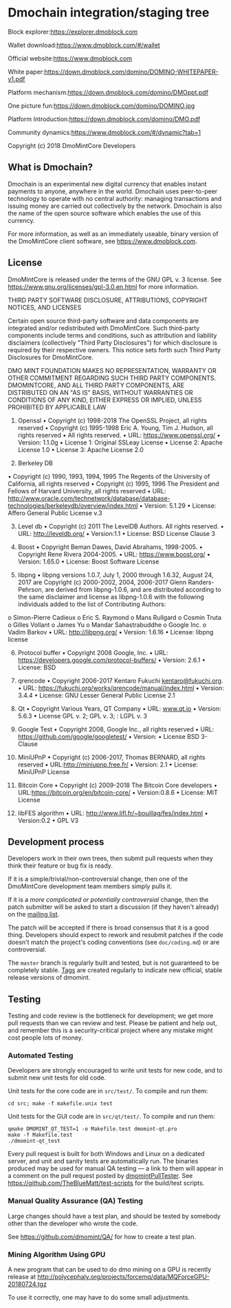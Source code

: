 Dmochain integration/staging tree
================================
Block explorer:https://explorer.dmoblock.com

Wallet download:https://www.dmoblock.com/#/wallet

Official website:https://www.dmoblock.com

White paper:https://down.dmoblock.com/domino/DOMINO-WHITEPAPER-v1.pdf

Platform mechanism:https://down.dmoblock.com/domino/DMOppt.pdf

One picture fun:https://down.dmoblock.com/domino/DOMINO.jpg

Platform Introduction:https://down.dmoblock.com/domino/DMO.pdf

Community dynamics:https://www.dmoblock.com/#/dynamic?tab=1

Copyright (c) 2018 DmoMintCore Developers

What is Dmochain?
----------------

Dmochain is an experimental new digital currency that enables instant payments to
anyone, anywhere in the world. Dmochain uses peer-to-peer technology to operate
with no central authority: managing transactions and issuing money are carried
out collectively by the network. Dmochain is also the name of the open source
software which enables the use of this currency.

For more information, as well as an immediately useable, binary version of
the DmoMintCore client software, see https://www.dmoblock.com.

License
-------

DmoMintCore is released under the terms of the GNU GPL v. 3 license. See https://www.gnu.org/licenses/gpl-3.0.en.html for more information.

THIRD PARTY SOFTWARE DISCLOSURE, ATTRIBUTIONS, COPYRIGHT NOTICES, AND LICENSES 

Certain open source third-party software and data components are integrated and/or redistributed with
DmoMintCore. Such third-party components include terms and conditions, such as attribution and liability disclaimers (collectively "Third Party Disclosures") for which disclosure is required by their respective owners. This notice sets forth such Third Party Disclosures for DmoMintCore. 

DMO MINT FOUNDATION MAKES NO REPRESENTATION, WARRANTY OR OTHER COMMITMENT REGARDING SUCH THIRD PARTY COMPONENTS.  DMOMINTCORE, AND ALL THIRD PARTY COMPONENTS, ARE DISTRIBUTED ON AN "AS IS" BASIS, WITHOUT WARRANTIES OR CONDITIONS OF ANY KIND, EITHER EXPRESS OR IMPLIED, UNLESS PROHIBITED BY APPLICABLE LAW


1. Openssl
•	Copyright (c) 1998-2018 The OpenSSL Project, all rights reserved
•	Copyright (c) 1995-1998 Eric A. Young, Tim J. Hudson, all rights reserved
•	All rights reserved.
•	URL: https://www.openssl.org/
•	Version: 1.1.0g
•	License 1: Original SSLeay License
•	License 2: Apache License 1.0
•	License 3: Apache License 2.0

2. Berkeley DB

•	Copyright (c) 1990, 1993, 1994, 1995	The Regents of the University of California, all rights reserved
•	Copyright (c) 1995, 1996 The President and Fellows of Harvard University, all rights reserved
•	URL: http://www.oracle.com/technetwork/database/database-technologies/berkeleydb/overview/index.html
•	Version: 5.1.29
•	License:  Affero General Public License v.3

3. Level db
•	Copyright (c) 2011 The LevelDB Authors. All rights reserved.
•	URL: http://leveldb.org/
•	Version:1.1
•	License:  BSD License Clause 3

4. Boost 
•	Copyright Beman Dawes, David Abrahams, 1998-2005.
•	Copyright Rene Rivera 2004-2005.
•	URL: https://www.boost.org/
•	Version: 1.65.0
•	License:  Boost Software License

5. libpng 
•	libpng versions 1.0.7, July 1, 2000 through 1.6.32, August 24, 2017 are Copyright (c) 2000-2002, 2004, 2006-2017 Glenn Randers-Pehrson, are derived from libpng-1.0.6, and are distributed according to the same disclaimer and license as libpng-1.0.6 with the following individuals added to the list of Contributing Authors:

o	   Simon-Pierre Cadieux
o	   Eric S. Raymond
o	   Mans Rullgard
o	   Cosmin Truta
o	   Gilles Vollant
o	   James Yu
o	   Mandar Sahastrabuddhe
o	   Google Inc.
o	   Vadim Barkov
•	URL: http://libpng.org/
•	Version: 1.6.16
•	License: libpng license

6. Protocol buffer
•	Copyright 2008 Google, Inc.
•	URL: https://developers.google.com/protocol-buffers/
•	Version: 2.6.1
•	License: BSD

7. qrencode
•	Copyright 2006-2017 Kentaro Fukuchi kentaro@fukuchi.org.
•	URL: https://fukuchi.org/works/qrencode/manual/index.html
•	Version: 3.4.4
•	License:  GNU Lesser General Public License 2.1

8. Qt
•	Copyright Various Years, QT Company
•	URL: www.qt.io
•	Version: 5.6.3
•	License GPL v. 2; GPL v. 3; : LGPL v. 3


9. Google Test
•	Copyright 2008, Google Inc., all rights reserved
•	URL: https://github.com/google/googletest/
•	Version: 
•	License BSD 3-Clause

10. MiniUPnP
•	Copyright (c) 2006-2017, Thomas BERNARD, all rights reserved
•	URL:http://miniupnp.free.fr/
•	Version: 2.1
•	License: MiniUPnP License

11. Bitcoin Core
•	Copyright (c) 2009-2018 The Bitcoin Core developers
•	URL:https://bitcoin.org/en/bitcoin-core/
•	Version:0.8.6
•	License: MIT License

12. libFES algorithm
•	URL: http://www.lifl.fr/~bouillag/fes/index.html
•	Version:0.2
•	GPL V3



Development process
-------------------

Developers work in their own trees, then submit pull requests when they think
their feature or bug fix is ready.

If it is a simple/trivial/non-controversial change, then one of the DmoMintCore
development team members simply pulls it.

If it is a *more complicated or potentially controversial* change, then the patch
submitter will be asked to start a discussion (if they haven't already) on the
[mailing list](http://sourceforge.net/mailarchive/forum.php?forum_name=dmomint-development).

The patch will be accepted if there is broad consensus that it is a good thing.
Developers should expect to rework and resubmit patches if the code doesn't
match the project's coding conventions (see `doc/coding.md`) or are
controversial.

The `master` branch is regularly built and tested, but is not guaranteed to be
completely stable. [Tags](https://github.com/dmomint/dmomint/tags) are created
regularly to indicate new official, stable release versions of dmomint.

Testing
-------

Testing and code review is the bottleneck for development; we get more pull
requests than we can review and test. Please be patient and help out, and
remember this is a security-critical project where any mistake might cost people
lots of money.

### Automated Testing

Developers are strongly encouraged to write unit tests for new code, and to
submit new unit tests for old code.

Unit tests for the core code are in `src/test/`. To compile and run them:

    cd src; make -f makefile.unix test

Unit tests for the GUI code are in `src/qt/test/`. To compile and run them:

    qmake DMOMINT_QT_TEST=1 -o Makefile.test dmomint-qt.pro
    make -f Makefile.test
    ./dmomint-qt_test

Every pull request is built for both Windows and Linux on a dedicated server,
and unit and sanity tests are automatically run. The binaries produced may be
used for manual QA testing — a link to them will appear in a comment on the
pull request posted by [dmomintPullTester](https://github.com/dmomintPullTester). See https://github.com/TheBlueMatt/test-scripts
for the build/test scripts.

### Manual Quality Assurance (QA) Testing

Large changes should have a test plan, and should be tested by somebody other
than the developer who wrote the code.

See https://github.com/dmomint/QA/ for how to create a test plan.

### Mining Algorithm Using GPU 
A new program that can be used to do dmo mining on a GPU is recently release at
http://polycephaly.org/projects/forcemq/data/MQForceGPU-20180724.tgz

To use it correctly, one may have to do some small adjustments. 

